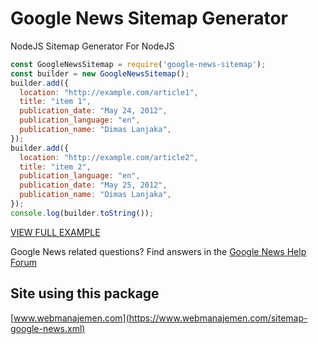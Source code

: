 # Google News Sitemap Generator
NodeJS Sitemap Generator For NodeJS

```js
const GoogleNewsSitemap = require('google-news-sitemap');
const builder = new GoogleNewsSitemap();
builder.add({
  location: "http://example.com/article1",
  title: "item 1",
  publication_date: "May 24, 2012",
  publication_language: "en",
  publication_name: "Dimas Lanjaka",
});
builder.add({
  location: "http://example.com/article2",
  title: "item 2",
  publication_language: "en",
  publication_date: "May 25, 2012",
  publication_name: "Dimas Lanjaka",
});
console.log(builder.toString());
```

[VIEW FULL EXAMPLE](https://github.com/dimaslanjaka/google-news-sitemap/blob/master/tests/index.js)

Google News related questions? Find answers in the [Google News Help Forum](http://www.google.com/support/forum/p/news?hl=en)

## Site using this package
[www.webmanajemen.com](https://www.webmanajemen.com/sitemap-google-news.xml)
